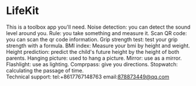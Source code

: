 # LifeKit
This is a toolbox app you'll need.
Noise detection: you can detect the sound level around you.
Rule: you take something and measure it.
Scan QR code: you can scan the qr code information.
Grip strength test: test your grip strength with a formula.
BMI index: Measure your bmi by height and weight.
Height prediction: predict the child's future height by the height of both parents.
Hanging picture: used to hang a picture.
Mirror: use as a mirror.
Flashlight: use as lighting.
Comprpass: give you directions. Stopwatch: calculating the passage of time.  
Technical support: tel:+8617767148763 email:878873449@qq.com

